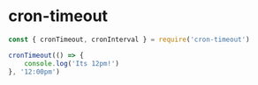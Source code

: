 # cron-timeout

```javascript
const { cronTimeout, cronInterval } = require('cron-timeout')

cronTimeout(() => {
    console.log('Its 12pm!')
}, '12:00pm')
```